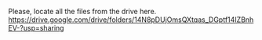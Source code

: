 Please, locate all the files from the drive here.
https://drive.google.com/drive/folders/14N8pDUjOmsQXtqas_DGptf14IZBnhEV-?usp=sharing